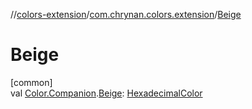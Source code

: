 //[colors-extension](../../index.md)/[com.chrynan.colors.extension](index.md)/[Beige](-beige.md)

# Beige

[common]\
val [Color.Companion](../../../colors-core/colors-core/com.chrynan.colors/-color/-companion/index.md).[Beige](-beige.md): [HexadecimalColor](../../../colors-core/colors-core/com.chrynan.colors/-hexadecimal-color/index.md)
